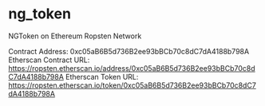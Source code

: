 # ng_token
NGToken on Ethereum Ropsten Network

Contract Address: 0xc05aB6B5d736B2ee93bBCb70c8dC7dA4188b798A
Etherscan Contract URL: https://ropsten.etherscan.io/address/0xc05aB6B5d736B2ee93bBCb70c8dC7dA4188b798A
Etherscan Token URL: https://ropsten.etherscan.io/token/0xc05aB6B5d736B2ee93bBCb70c8dC7dA4188b798A

